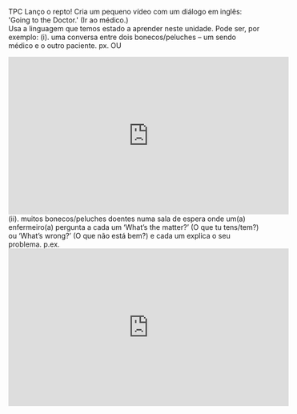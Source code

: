 


TPC
Lanço o repto! Cria um pequeno vídeo com um diálogo em inglês: 'Going to the Doctor.' (Ir ao médico.)  
Usa a linguagem que temos estado a aprender neste unidade. Pode ser, por exemplo:
(i). uma conversa entre dois bonecos/peluches – um sendo médico e o outro paciente. px.  OU   
<iframe width="560" height="315" src="https://www.youtube.com/embed/OijZQSUunkw" frameborder="0" allow="accelerometer; autoplay; encrypted-media; gyroscope; picture-in-picture" allowfullscreen></iframe>  
(ii). muitos bonecos/peluches doentes numa sala de espera onde um(a) enfermeiro(a) pergunta a cada um ‘What’s the matter?’ (O que tu tens/tem?) ou ‘What’s wrong?’ (O que não está bem?) e cada um explica o seu problema. p.ex.  
<iframe width="560" height="315" src="https://www.youtube.com/embed/OijZQSUunkw" frameborder="0" allow="accelerometer; autoplay; encrypted-media; gyroscope; picture-in-picture" allowfullscreen></iframe>
